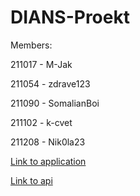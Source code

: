 # DIANS-Proekt
Members:

211017 - M-Jak

211054 - zdrave123

211090 - SomalianBoi

211102 - k-cvet

211208 - Nik0la23

[Link to application](https://white-sand-036cc6903.4.azurestaticapps.net/)

[Link to api](https://ommrestapi.redglacier-2cae781d.westeurope.azurecontainerapps.io/omm/api/al)
